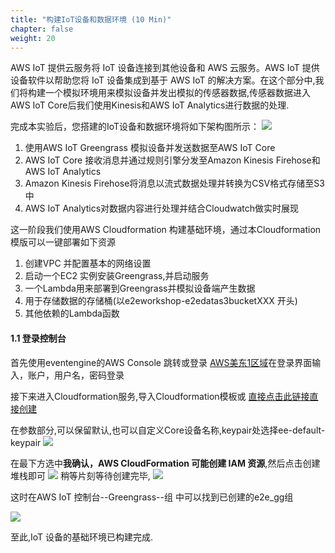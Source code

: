 ```yaml
---
title: "构建IoT设备和数据环境 (10 Min)"
chapter: false
weight: 20
---
```

AWS IoT 提供云服务将 IoT 设备连接到其他设备和 AWS 云服务。AWS IoT 提供设备软件以帮助您将 IoT 设备集成到基于 AWS IoT 的解决方案。在这个部分中,我们将构建一个模拟环境用来模拟设备并发出模拟的传感器数据,传感器数据进入AWS IoT Core后我们使用Kinesis和AWS IoT Analytics进行数据的处理.

完成本实验后，您搭建的IoT设备和数据环境将如下架构图所示：
![](/images/IoT/Arc.png)

1. 使用AWS IoT Greengrass 模拟设备并发送数据至AWS IoT Core
2. AWS IoT Core 接收消息并通过规则引擎分发至Amazon Kinesis Firehose和AWS IoT Analytics
3. Amazon Kinesis Firehose将消息以流式数据处理并转换为CSV格式存储至S3中
4. AWS IoT Analytics对数据内容进行处理并结合Cloudwatch做实时展现


这一阶段我们使用AWS Cloudformation 构建基础环境，通过本Cloudformation模版可以一键部署如下资源
1. 创建VPC 并配置基本的网络设置
2. 启动一个EC2 实例安装Greengrass,并启动服务
3. 一个Lambda用来部署到Greengrass并模拟设备端产生数据
4. 用于存储数据的存储桶(以e2eworkshop-e2edatas3bucketXXX 开头)
5. 其他依赖的Lambda函数


#### 1.1 登录控制台
首先使用eventengine的AWS Console 跳转或登录 [AWS美东1区域](https://us-east-1.console.aws.amazon.com/console/home?region=us-east-1)在登录界面输入，账户，用户名，密码登录

接下来进入Cloudformation服务,导入Cloudformation模板或
[直接点击此链接直接创建](https://us-east-1.console.aws.amazon.com/cloudformation/home?region=us-east-1#/stacks/quickcreate?templateURL=https://pdm-workshop-ue1.s3.amazonaws.com/cfn/e2eworkshop_final.yml&stackName=e2eWorkshop)


在参数部分,可以保留默认,也可以自定义Core设备名称,keypair处选择ee-default-keypair
![](/images/IoT/createstack1.png)

在最下方选中**我确认，AWS CloudFormation 可能创建 IAM 资源**,然后点击创建堆栈即可
![](/images/IoT/creatstack.png)
稍等片刻等待创建完毕,
![](/images/IoT/createstack2.png)

这时在AWS IoT 控制台--Greengrass--组 中可以找到已创建的e2e_gg组

![](/images/IoT/greengrassgroup.png)

至此,IoT 设备的基础环境已构建完成.

